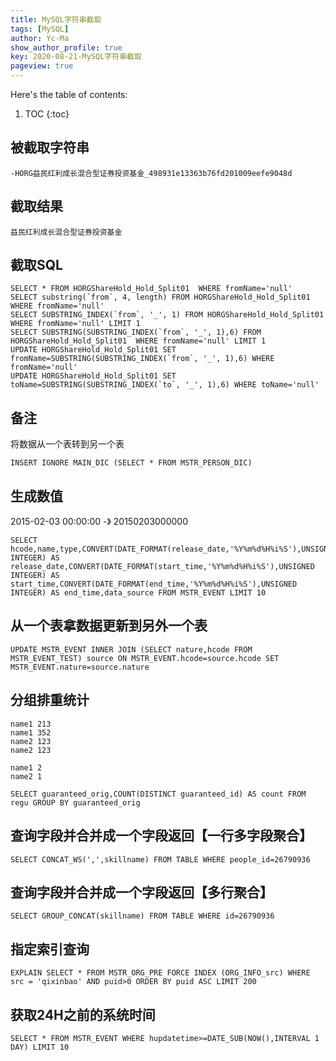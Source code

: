 ```yaml
---
title: MySQL字符串截取
tags: [MySQL]
author: Yc-Ma
show_author_profile: true
key: 2020-08-21-MySQL字符串截取
pageview: true
---
```


Here's the table of contents:
1. TOC
{:toc}

## 被截取字符串
```
-HORG益民红利成长混合型证券投资基金_498931e13363b76fd201009eefe9048d
```

## 截取结果
```
益民红利成长混合型证券投资基金
```

## 截取SQL
```
SELECT * FROM HORGShareHold_Hold_Split01  WHERE fromName='null'
SELECT substring(`from`, 4, length) FROM HORGShareHold_Hold_Split01  WHERE fromName='null'
SELECT SUBSTRING_INDEX(`from`, '_', 1) FROM HORGShareHold_Hold_Split01  WHERE fromName='null' LIMIT 1
SELECT SUBSTRING(SUBSTRING_INDEX(`from`, '_', 1),6) FROM HORGShareHold_Hold_Split01  WHERE fromName='null' LIMIT 1
UPDATE HORGShareHold_Hold_Split01 SET fromName=SUBSTRING(SUBSTRING_INDEX(`from`, '_', 1),6) WHERE fromName='null'
UPDATE HORGShareHold_Hold_Split01 SET toName=SUBSTRING(SUBSTRING_INDEX(`to`, '_', 1),6) WHERE toName='null'
```

## 备注
将数据从一个表转到另一个表
```
INSERT IGNORE MAIN_DIC (SELECT * FROM MSTR_PERSON_DIC)
```

## 生成数值
2015-02-03 00:00:00 -》 20150203000000
```
SELECT hcode,name,type,CONVERT(DATE_FORMAT(release_date,'%Y%m%d%H%i%S'),UNSIGNED INTEGER) AS release_date,CONVERT(DATE_FORMAT(start_time,'%Y%m%d%H%i%S'),UNSIGNED INTEGER) AS start_time,CONVERT(DATE_FORMAT(end_time,'%Y%m%d%H%i%S'),UNSIGNED INTEGER) AS end_time,data_source FROM MSTR_EVENT LIMIT 10
```

## 从一个表拿数据更新到另外一个表
```
UPDATE MSTR_EVENT INNER JOIN (SELECT nature,hcode FROM MSTR_EVENT_TEST) source ON MSTR_EVENT.hcode=source.hcode SET MSTR_EVENT.nature=source.nature
```

## 分组排重统计
```
name1 213
name1 352
name2 123
name2 123
```
```
name1 2
name2 1
```
```
SELECT guaranteed_orig,COUNT(DISTINCT guaranteed_id) AS count FROM regu GROUP BY guaranteed_orig
```
## 查询字段并合并成一个字段返回【一行多字段聚合】
```
SELECT CONCAT_WS(',',skillname) FROM TABLE WHERE people_id=26790936
```
## 查询字段并合并成一个字段返回【多行聚合】
```
SELECT GROUP_CONCAT(skillname) FROM TABLE WHERE id=26790936
```

## 指定索引查询
```
EXPLAIN SELECT * FROM MSTR_ORG_PRE FORCE INDEX (ORG_INFO_src) WHERE src = 'qixinbao' AND puid>0 ORDER BY puid ASC LIMIT 200
```

## 获取24H之前的系统时间
```
SELECT * FROM MSTR_EVENT WHERE hupdatetime>=DATE_SUB(NOW(),INTERVAL 1 DAY) LIMIT 10
```

